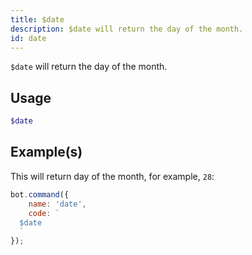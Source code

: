 ```yaml
---
title: $date
description: $date will return the day of the month.
id: date
---
```


`$date` will return the day of the month.

## Usage

```php
$date
```

## Example(s)

This will return day of the month, for example, `28`:

```javascript
bot.command({
    name: 'date',
    code: `
  $date
  `
});
```